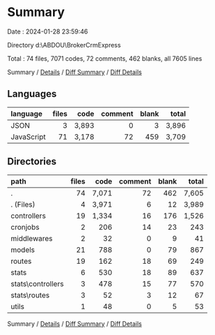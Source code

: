 # Summary

Date : 2024-01-28 23:59:46

Directory d:\\ABDOU\\BrokerCrmExpress

Total : 74 files,  7071 codes, 72 comments, 462 blanks, all 7605 lines

Summary / [Details](details.md) / [Diff Summary](diff.md) / [Diff Details](diff-details.md)

## Languages
| language | files | code | comment | blank | total |
| :--- | ---: | ---: | ---: | ---: | ---: |
| JSON | 3 | 3,893 | 0 | 3 | 3,896 |
| JavaScript | 71 | 3,178 | 72 | 459 | 3,709 |

## Directories
| path | files | code | comment | blank | total |
| :--- | ---: | ---: | ---: | ---: | ---: |
| . | 74 | 7,071 | 72 | 462 | 7,605 |
| . (Files) | 4 | 3,971 | 6 | 12 | 3,989 |
| controllers | 19 | 1,334 | 16 | 176 | 1,526 |
| cronjobs | 2 | 206 | 14 | 23 | 243 |
| middlewares | 2 | 32 | 0 | 9 | 41 |
| models | 21 | 788 | 0 | 79 | 867 |
| routes | 19 | 162 | 18 | 69 | 249 |
| stats | 6 | 530 | 18 | 89 | 637 |
| stats\\controllers | 3 | 478 | 15 | 77 | 570 |
| stats\\routes | 3 | 52 | 3 | 12 | 67 |
| utils | 1 | 48 | 0 | 5 | 53 |

Summary / [Details](details.md) / [Diff Summary](diff.md) / [Diff Details](diff-details.md)
